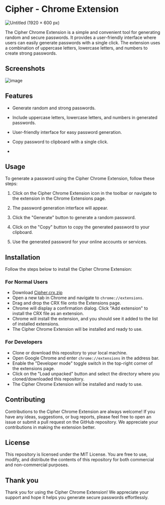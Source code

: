 # Cipher - Chrome Extension

![Untitled (1920 × 600 px)](https://github.com/AnkitNayak-eth/Cipher-Chrome-Extension/assets/52006128/87d9978c-8a9e-4ef1-bc43-8666f4ce11e5)

The Cipher Chrome Extension is a simple and convenient tool for generating random and secure passwords. It provides a user-friendly interface where users can easily generate passwords with a single click. The extension uses a combination of uppercase letters, lowercase letters, and numbers to create strong passwords.

## Screenshots
![image](https://github.com/AnkitNayak-eth/Cipher-Chrome-Extension/assets/52006128/0c781b8a-145b-42af-a44d-0e11ddc7308e)

## Features

- Generate random and strong passwords.

- Include uppercase letters, lowercase letters, and numbers in generated passwords.

- User-friendly interface for easy password generation.

- Copy password to clipboard with a single click.
- 
## Usage

To generate a password using the Cipher Chrome Extension, follow these steps:

1. Click on the Cipher Chrome Extension icon in the toolbar or navigate to the extension in the Chrome Extensions page.

2. The password generation interface will appear.

3. Click the "Generate" button to generate a random password.

4. Click on the "Copy" button to copy the generated password to your clipboard.

5. Use the generated password for your online accounts or services.

## Installation

Follow the steps below to install the Cipher Chrome Extension:
### For Normal Users
- Download [Cipher.crx.zip](https://github.com/AnkitNayak-eth/Cipher-Chrome-Extension/files/11880188/Cipher.crx.zip)
- Open a new tab in Chrome and navigate to `chrome://extensions`.
- Drag and drop the CRX file onto the Extensions page.
- Chrome will display a confirmation dialog. Click "Add extension" to install the CRX file as an extension.
- Chrome will install the extension, and you should see it added to the list of installed extensions.
- The Cipher Chrome Extension will be installed and ready to use.

### For Developers 
- Clone or download this repository to your local machine.
- Open Google Chrome and enter `chrome://extensions` in the address bar.
- Enable the "Developer mode" toggle switch in the top-right corner of the extensions page.
- Click on the "Load unpacked" button and select the directory where you cloned/downloaded this repository.
- The Cipher Chrome Extension will be installed and ready to use.


## Contributing

Contributions to the Cipher Chrome Extension are always welcome! If you have any ideas, suggestions, or bug reports, please feel free to open an issue or submit a pull request on the GitHub repository. We appreciate your contributions in making the extension better.

## License

This repository is licensed under the MIT License. You are free to use, modify, and distribute the contents of this repository for both commercial and non-commercial purposes.

## Thank you

Thank you for using the Cipher Chrome Extension! We appreciate your support and hope it helps you generate secure passwords effortlessly.
